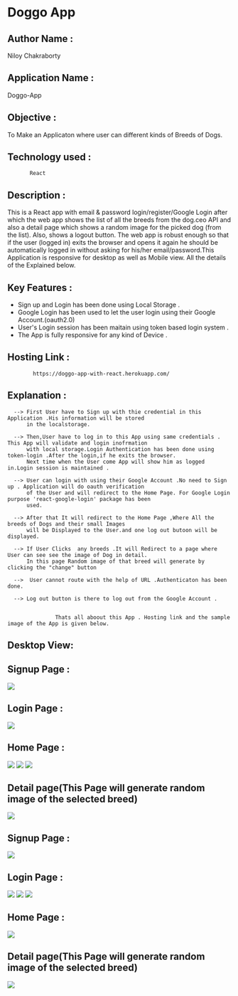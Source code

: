 # Doggo App

## Author Name : 
   Niloy Chakraborty

## Application Name : 
  Doggo-App

## Objective : 
  To Make an Applicaton where user can different kinds of Breeds of Dogs. 

## Technology used :
           React
## Description :
   This is a React app with email & password login/register/Google Login after which
the web app shows the list of all the breeds from the dog.ceo API and also a detail page
which shows a random image for the picked dog (from the list). Also, shows a
logout button.
    The web app is robust enough so that if the user (logged in) exits the
browser and opens it again he should be automatically logged in without asking for
his/her email/password.This Application is responsive for desktop as well as Mobile view.
 All the details of the Explained below.
               
## Key Features : 
       
*  Sign up and Login has been done using Local Storage .
*  Google Login has been used to let the user login using their Google Account.(oauth2.0)
*  User's Login session has been maitain using token based login system .
*  The App is fully responsive for any kind of Device .

## Hosting Link : 
            https://doggo-app-with-react.herokuapp.com/       

## Explanation : 
     
      --> First User have to Sign up with thie credential in this Application .His information will be stored 
          in the localstorage.
     
      --> Then,User have to log in to this App using same credentials . This App will validate and login inofrmation 
          with local storage.Login Authentication has been done using token-login .After the login,if he exits the browser.
          Next time when the User come App will show him as logged in.Login session is maintained .
         
      --> User can login with using their Google Account .No need to Sign up . Application will do oauth verification
          of the User and will redirect to the Home Page. For Google Login purpose 'react-google-login' package has been
          used.
         
      --> After that It will redirect to the Home Page ,Where All the breeds of Dogs and their small Images
          will be Displayed to the User.and one log out butoon will be displayed.
      
      --> If User Clicks  any breeds .It will Redirect to a page where User can see see the image of Dog in detail.
          In this page Random image of that breed will generate by clicking the "change" button
       
      -->  User cannot route with the help of URL .Authenticaton has been done.
     
      --> Log out button is there to log out from the Google Account .
     
                   
                   Thats all aboout this App . Hosting link and the sample image of the App is given below.
               

## Desktop View: 

## Signup Page :
![](https://github.com/niloy2019/doggo-app-with-react/blob/master/Sample%20Image%20of%20Project/desktop1.PNG)

## Login Page :
![](https://github.com/niloy2019/doggo-app-with-react/blob/master/Sample%20Image%20of%20Project/desktop2.PNG)

## Home Page :
![](https://github.com/niloy2019/doggo-app-with-react/blob/master/Sample%20Image%20of%20Project/desktop3.PNG)
![](https://github.com/niloy2019/doggo-app-with-react/blob/master/Sample%20Image%20of%20Project/desktop4.PNG)
![](https://github.com/niloy2019/doggo-app-with-react/blob/master/Sample%20Image%20of%20Project/desktop5.PNG)

## Detail page(This Page will generate random image of the selected breed)
![](https://github.com/niloy2019/doggo-app-with-react/blob/master/Sample%20Image%20of%20Project/desktop6.PNG)

## Signup Page :
![](https://github.com/niloy2019/doggo-app-with-react/blob/master/Sample%20Image%20of%20Project/mob1.jpg)
## Login Page :
![](https://github.com/niloy2019/doggo-app-with-react/blob/master/Sample%20Image%20of%20Project/mob2.jpg)
![](https://github.com/niloy2019/doggo-app-with-react/blob/master/Sample%20Image%20of%20Project/mob3.jpg)
![](https://github.com/niloy2019/doggo-app-with-react/blob/master/Sample%20Image%20of%20Project/mob4.jpg)

## Home Page :
![](https://github.com/niloy2019/doggo-app-with-react/blob/master/Sample%20Image%20of%20Project/mob5.jpg)

## Detail page(This Page will generate random image of the selected breed)
![](https://github.com/niloy2019/doggo-app-with-react/blob/master/Sample%20Image%20of%20Project/mob6.jpg)




